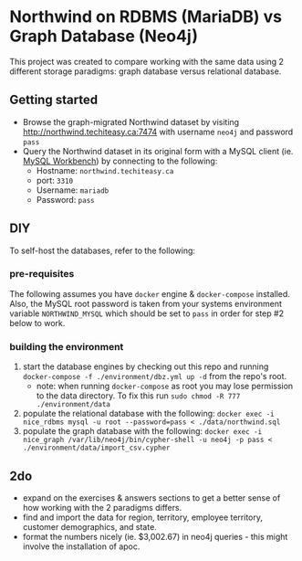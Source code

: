 # Northwind on RDBMS (MariaDB) vs Graph Database (Neo4j)

This project was created to compare working with the same data using 2 different storage paradigms: graph database versus relational database.

## Getting started

- Browse the graph-migrated Northwind dataset by visiting http://northwind.techiteasy.ca:7474 with username `neo4j` and password `pass`
- Query the Northwind dataset in its original form with a MySQL client (ie. [MySQL Workbench](https://www.mysql.com/products/workbench/)) by connecting to the following:
  - Hostname: `northwind.techiteasy.ca`
  - port: `3310`
  - Username: `mariadb`
  - Password: `pass`

## DIY

To self-host the databases, refer to the following:

### pre-requisites

The following assumes you have `docker` engine & `docker-compose` installed.  Also, the MySQL root password is taken from your systems environment variable `NORTHWIND_MYSQL` which should be set to `pass` in order for step #2 below to work.

### building the environment

1. start the database engines by checking out this repo and running `docker-compose -f ./environment/dbz.yml up -d` from the repo's root.
    - note: when running `docker-compose` as root you may lose permission to the data directory.  To fix this run `sudo chmod -R 777 ./environment/data`
2. populate the relational database with the following: `docker exec -i nice_rdbms mysql -u root --password=pass < ./data/northwind.sql`
3. populate the graph database with the following: `docker exec -i nice_graph /var/lib/neo4j/bin/cypher-shell -u neo4j -p pass < ./environment/data/import_csv.cypher`

## 2do

- expand on the exercises & answers sections to get a better sense of how working with the 2 paradigms differs.
- find and import the data for region, territory, employee territory, customer demographics, and state.
- format the numbers nicely (ie. $3,002.67) in neo4j queries - this might involve the installation of apoc.
